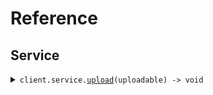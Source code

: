 # Reference

## Service

<details><summary><code>client.service.<a href="/src/api/resources/service/client/Client.ts">upload</a>(uploadable) -> void</code></summary>
<dl>
<dd>

#### 🔌 Usage

<dl>
<dd>

<dl>
<dd>

```typescript
await client.service.upload(createReadStream("path/to/file"));
```

</dd>
</dl>
</dd>
</dl>

#### ⚙️ Parameters

<dl>
<dd>

<dl>
<dd>

**uploadable:** `core.file.Uploadable`

</dd>
</dl>

<dl>
<dd>

**requestOptions:** `Service.RequestOptions`

</dd>
</dl>
</dd>
</dl>

</dd>
</dl>
</details>
